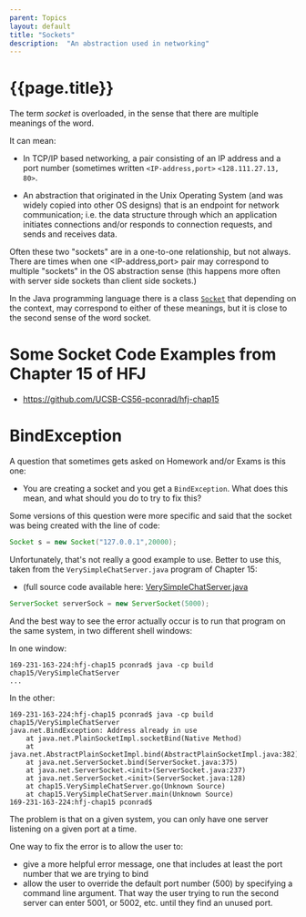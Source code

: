 ```yaml
---
parent: Topics
layout: default
title: "Sockets"
description:  "An abstraction used in networking"
---
```


# {{page.title}}

The term *socket* is overloaded, in the sense that there are multiple meanings of the word.

It can mean:

* In TCP/IP based networking, a pair consisting of an IP address and a port number (sometimes written `<IP-address,port>`
`<128.111.27.13, 80>`.

* An abstraction that originated in the Unix Operating System (and was widely copied into other OS designs) that 
   is an endpoint for network communication; i.e. the data structure through which an application initiates connections 
   and/or responds to connection requests, and sends and receives data.
   
Often these two "sockets" are in a one-to-one relationship, but not always.    There are times when one <IP-address,port> pair may correspond
to multiple "sockets" in the OS abstraction sense (this happens more often with server side sockets than client side sockets.)

In the Java programming language there is a class [`Socket`](https://docs.oracle.com/javase/8/docs/api/java/net/Socket.html) 
that depending on the context, may correspond to either of these meanings, but it is close to the second sense of the word
socket.

# Some Socket Code Examples from Chapter 15 of HFJ

* <https://github.com/UCSB-CS56-pconrad/hfj-chap15>

# BindException

A question that sometimes gets asked on Homework and/or Exams is this one:

* You are creating a socket and you get a `BindException`. What does this mean, and what should you do to try to fix this? 

Some versions of this question were more specific and said that the socket was being created with the line of code:

```java
Socket s = new Socket("127.0.0.1",20000);
```

Unfortunately, that's not really a good example to use.  Better to use this, taken from the `VerySimpleChatServer.java` program of Chapter 15:

* (full source code available here: [VerySimpleChatServer.java](https://github.com/UCSB-CS56-pconrad/hfj-chap15/blob/master/src/VerySimpleChatServer.java)


```java
ServerSocket serverSock = new ServerSocket(5000);
```

And the best way to see the error actually occur is to run that program on the same system, in two different shell windows:

In one window:

```
169-231-163-224:hfj-chap15 pconrad$ java -cp build chap15/VerySimpleChatServer
...
```

In the other:

```
169-231-163-224:hfj-chap15 pconrad$ java -cp build chap15/VerySimpleChatServer
java.net.BindException: Address already in use
	at java.net.PlainSocketImpl.socketBind(Native Method)
	at java.net.AbstractPlainSocketImpl.bind(AbstractPlainSocketImpl.java:382)
	at java.net.ServerSocket.bind(ServerSocket.java:375)
	at java.net.ServerSocket.<init>(ServerSocket.java:237)
	at java.net.ServerSocket.<init>(ServerSocket.java:128)
	at chap15.VerySimpleChatServer.go(Unknown Source)
	at chap15.VerySimpleChatServer.main(Unknown Source)
169-231-163-224:hfj-chap15 pconrad$ 
```

The problem is that on a given system, you can only have one server listening on a given port at a time.

One way to fix the error is to allow the user to:
* give a more helpful error message, one that includes at least the port number that we are trying to bind
* allow the user to override the default port number (500) by specifying a command line argument.  That way the user 
   trying to run the second server can enter 5001, or 5002, etc. until they find an unused port.
   
